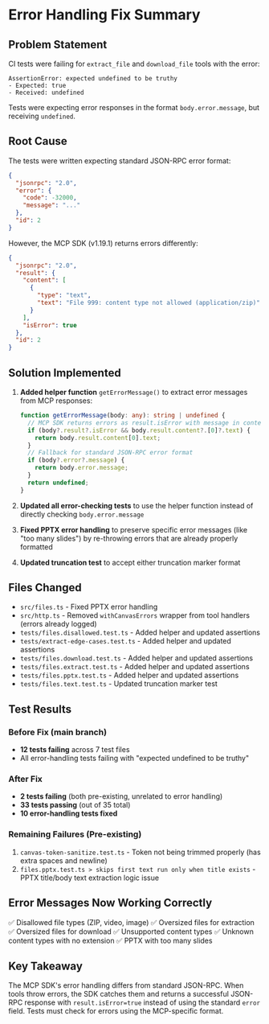 # Error Handling Fix Summary

## Problem Statement
CI tests were failing for `extract_file` and `download_file` tools with the error:
```
AssertionError: expected undefined to be truthy
- Expected: true
- Received: undefined
```

Tests were expecting error responses in the format `body.error.message`, but receiving `undefined`.

## Root Cause
The tests were written expecting standard JSON-RPC error format:
```json
{
  "jsonrpc": "2.0",
  "error": {
    "code": -32000,
    "message": "..."
  },
  "id": 2
}
```

However, the MCP SDK (v1.19.1) returns errors differently:
```json
{
  "jsonrpc": "2.0",
  "result": {
    "content": [
      {
        "type": "text",
        "text": "File 999: content type not allowed (application/zip)"
      }
    ],
    "isError": true
  },
  "id": 2
}
```

## Solution Implemented
1. **Added helper function** `getErrorMessage()` to extract error messages from MCP responses:
   ```typescript
   function getErrorMessage(body: any): string | undefined {
     // MCP SDK returns errors as result.isError with message in content[0].text
     if (body?.result?.isError && body.result.content?.[0]?.text) {
       return body.result.content[0].text;
     }
     // Fallback for standard JSON-RPC error format
     if (body?.error?.message) {
       return body.error.message;
     }
     return undefined;
   }
   ```

2. **Updated all error-checking tests** to use the helper function instead of directly checking `body.error.message`

3. **Fixed PPTX error handling** to preserve specific error messages (like "too many slides") by re-throwing errors that are already properly formatted

4. **Updated truncation test** to accept either truncation marker format

## Files Changed
- `src/files.ts` - Fixed PPTX error handling
- `src/http.ts` - Removed `withCanvasErrors` wrapper from tool handlers (errors already logged)
- `tests/files.disallowed.test.ts` - Added helper and updated assertions
- `tests/extract-edge-cases.test.ts` - Added helper and updated assertions
- `tests/files.download.test.ts` - Added helper and updated assertions
- `tests/files.extract.test.ts` - Added helper and updated assertions
- `tests/files.pptx.test.ts` - Added helper and updated assertions
- `tests/files.text.test.ts` - Updated truncation marker test

## Test Results

### Before Fix (main branch)
- **12 tests failing** across 7 test files
- All error-handling tests failing with "expected undefined to be truthy"

### After Fix
- **2 tests failing** (both pre-existing, unrelated to error handling)
- **33 tests passing** (out of 35 total)
- **10 error-handling tests fixed**

### Remaining Failures (Pre-existing)
1. `canvas-token-sanitize.test.ts` - Token not being trimmed properly (has extra spaces and newline)
2. `files.pptx.test.ts > skips first text run only when title exists` - PPTX title/body text extraction logic issue

## Error Messages Now Working Correctly
✅ Disallowed file types (ZIP, video, image)
✅ Oversized files for extraction
✅ Oversized files for download
✅ Unsupported content types
✅ Unknown content types with no extension
✅ PPTX with too many slides

## Key Takeaway
The MCP SDK's error handling differs from standard JSON-RPC. When tools throw errors, the SDK catches them and returns a successful JSON-RPC response with `result.isError=true` instead of using the standard `error` field. Tests must check for errors using the MCP-specific format.
